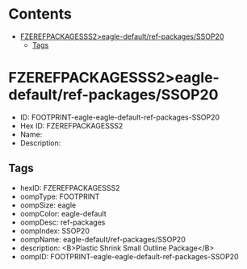 



Contents
========

* [FZEREFPACKAGESSS2>eagle-default/ref-packages/SSOP20](#fzerefpackagesss2eagle-defaultref-packagesssop20)
	* [Tags](#tags)

# FZEREFPACKAGESSS2>eagle-default/ref-packages/SSOP20

- ID: FOOTPRINT-eagle-eagle-default-ref-packages-SSOP20
- Hex ID: FZEREFPACKAGESSS2
- Name: 
- Description: 

## Tags

- hexID: FZEREFPACKAGESSS2
- oompType: FOOTPRINT
- oompSize: eagle
- oompColor: eagle-default
- oompDesc: ref-packages
- oompIndex: SSOP20
- oompName: eagle-default/ref-packages/SSOP20
- description: &lt;B&gt;Plastic Shrink Small Outline Package&lt;/B&gt;
- oompID: FOOTPRINT-eagle-eagle-default-ref-packages-SSOP20

